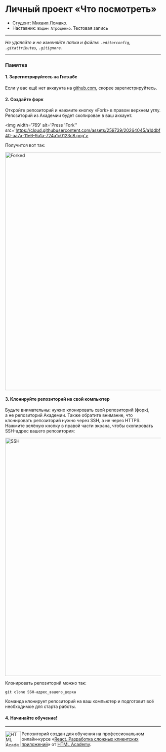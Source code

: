 # Личный проект «Что посмотреть»

* Студент: [Михаил Ломако](https://up.htmlacademy.ru/react/9/user/1702681).
* Наставник: `Вадим Атрощенко`.
Тестовая запись

---

_Не удаляйте и не изменяйте папки и файлы:_
_`.editorconfig`, `.gitattributes`, `.gitignore`._

---

### Памятка

#### 1. Зарегистрируйтесь на Гитхабе

Если у вас ещё нет аккаунта на [github.com](https://github.com/join), скорее зарегистрируйтесь.

#### 2. Создайте форк

Откройте репозиторий и нажмите кнопку «Fork» в правом верхнем углу. Репозиторий из Академии будет скопирован в ваш аккаунт.

<img width='769' alt='Press 'Fork'' src='https://cloud.githubusercontent.com/assets/259739/20264045/a1ddbf40-aa7a-11e6-9a1a-724a1c0123c8.png'>

Получится вот так:

<img width='769' alt='Forked' src='https://cloud.githubusercontent.com/assets/259739/20264122/f63219a6-aa7a-11e6-945a-89818fc7c014.png'>

#### 3. Клонируйте репозиторий на свой компьютер

Будьте внимательны: нужно клонировать свой репозиторий (форк), а не репозиторий Академии. Также обратите внимание, что клонировать репозиторий нужно через SSH, а не через HTTPS. Нажмите зелёную кнопку в правой части экрана, чтобы скопировать SSH-адрес вашего репозитория:

<img width='769' alt='SSH' src='https://cloud.githubusercontent.com/assets/259739/20264180/42704126-aa7b-11e6-9ab4-73372b812a53.png'>

Клонировать репозиторий можно так:

```
git clone SSH-адрес_вашего_форка
```

Команда клонирует репозиторий на ваш компьютер и подготовит всё необходимое для старта работы.

#### 4. Начинайте обучение!

---

<a href='https://htmlacademy.ru/intensive/react'><img align='left' width='50' height='50' title='HTML Academy' src='https://up.htmlacademy.ru/static/img/intensive/react/logo-for-github.png'></a>

Репозиторий создан для обучения на профессиональном онлайн‑курсе «[React. Разработка сложных клиентских приложений](https://htmlacademy.ru/intensive/react)» от [HTML Academy](https://htmlacademy.ru).
